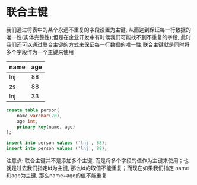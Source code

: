 # 联合主键
我们通过将表中的某个永远不重复的字段设置为主键, 从而达到保证每一行数据的唯一性(实体完整性);但是在企业开发中有时候我们可能找不到不重复的字段, 此时我们还可以通过联合主键的方式来保证每一行数据的唯一性;联合主键就是同时将多个字段作为一个主键来使用

|       name    |       age     |
|       --      |       --      |
|       lnj     |       88      |
|       zs      |       88      |
|       lnj     |       33      |

```sql
create table person(
    name varchar(20),
    age int,
    primary key(name, age)
);

insert into person values ('lnj', 88);
insert into person values ('lnj', 88);
```

注意点:
联合主键并不是添加多个主键, 而是将多个字段的值作为主键来使用；也就是过去我们指定id为主键, 那么id的取值不能重复；而现在如果我们指定 name和age为主键, 那么name+age的值不能重复